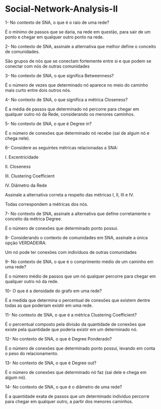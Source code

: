 # Social-Network-Analysis-II

   1- No contexto de SNA, o que é o raio de uma rede?
   
   É o mínimo de passos que se daria, na rede em questão, para sair de um ponto e chegar em qualquer outro ponto na rede.

   2- No contexto de SNA, assinale a alternativa que melhor define o conceito de comunidades.
   
   São grupos de nós que se conectam fortemente entre si e que podem se conectar com nós de outras comunidades
   
   3- No contexto de SNA, o que significa Betweenness?
   
   É o número de vezes que determinado nó aparece no meio do caminho mais curto entre dois outros nós.
   
   4- No contexto de SNA, o que significa a métrica Closeness?
   
   É a média de passos que determinado nó percorre para chegar em qualquer outro nó da Rede, considerando os menores caminhos.
   
   5- No contexto de SNA, o que é Degree in?
   
   É o número de conexões que determinado nó recebe (sai de algum nó e chega nele).
   
   6- Considere as seguintes métricas relacionadas a SNA:

   I. Excentricidade

   II. Closeness

   III. Clustering Coefficient

   IV. Diâmetro da Rede
   
   Assinale a alternativa correta a respeito das métricas I, II, III e IV.
   
   Todas correspondem a métricas dos nós.
    
   7- No contexto de SNA, assinale a alternativa que define corretamente o conceito da métrica Degree.
   
   É o número de conexões que determinado ponto possui.
    
   8- Considerando o contexto de comunidades em SNA, assinale a única opção VERDADEIRA.
   
   Um nó pode ter conexões com indivíduos de outras comunidades
    
   9- No contexto de SNA, o que é o comprimento médio de um caminho em uma rede?
   
   É o número médio de passos que um nó qualquer percorre para chegar em qualquer outro nó da rede.
    
   10- O que é a densidade do grafo em uma rede?
   
   É a medida que determina o percentual de conexões que existem dentre todas as que poderiam existir em uma rede.
   
   11- No contexto de SNA, o que é a métrica Clustering Coefficient?
   
   É o percentual composto pela divisão da quantidade de conexões que existe pela quantidade que poderia existir em um determinado nó.
   
   12- No contexto de SNA, o que é Degree Ponderado?
   
   É o número de conexões que determinado ponto possui, levando em conta o peso do relacionamento.
   
   13- No contexto de SNA, o que é Degree out?
   
   É o número de conexões que determinado nó faz (sai dele e chega em algum nó).
   
   14- No contexto de SNA, o que é o diâmetro de uma rede?
   
   É a quantidade exata de passos que um determinado individuo percorre para chegar em qualquer outro, a partir dos menores caminhos.
   
    
